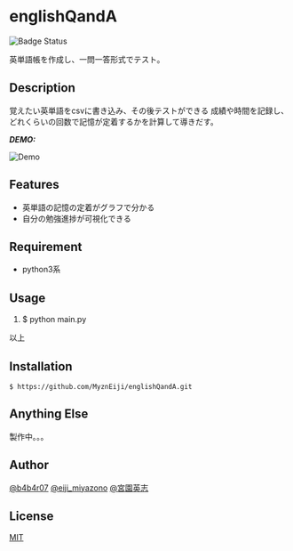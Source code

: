 # englishQandA

![Badge Status](https://ci-as-a-service)

英単語帳を作成し、一問一答形式でテスト。


## Description

覚えたい英単語をcsvに書き込み、その後テストができる
成績や時間を記録し、どれくらいの回数で記憶が定着するかを計算して導きだす。

***DEMO:***

![Demo](https://gyazo.com/07726a51e99a9404f7cc0985fcb9d0ef)


## Features

- 英単語の記憶の定着がグラフで分かる
- 自分の勉強進捗が可視化できる


## Requirement

- python3系


## Usage

1. $ python main.py

以上


## Installation

    $ https://github.com/MyznEiji/englishQandA.git

## Anything Else

製作中。。。


## Author

[@b4b4r07](https://twitter.com/b4b4r07)
[@eiji_miyazono](https://twitter.com/?logged_out=1&lang=ja)
[@宮園英志](https://www.facebook.com/MyznEizibeendet)


## License

[MIT](http://b4b4r07.mit-license.org)
